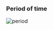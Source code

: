 ### Period of time

![period](https://user-images.githubusercontent.com/43251233/124717307-ade58080-df0d-11eb-9231-8b942739fe7a.png)

